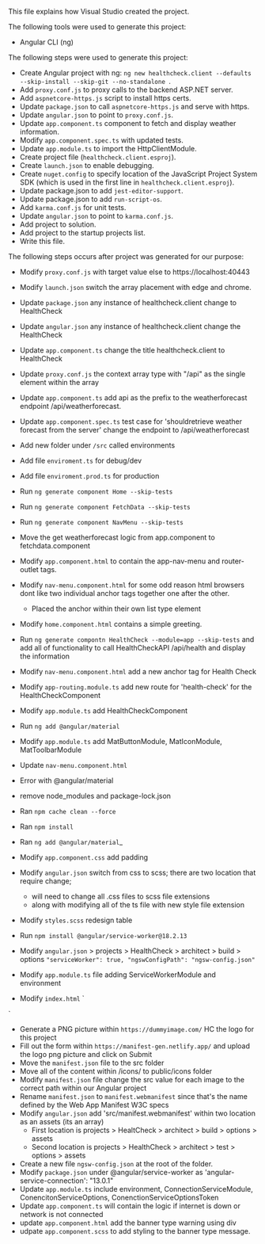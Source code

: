 This file explains how Visual Studio created the project.

The following tools were used to generate this project:
- Angular CLI (ng)

The following steps were used to generate this project:
- Create Angular project with ng: `ng new healthcheck.client --defaults --skip-install --skip-git --no-standalone `.
- Add `proxy.conf.js` to proxy calls to the backend ASP.NET server.
- Add `aspnetcore-https.js` script to install https certs.
- Update `package.json` to call `aspnetcore-https.js` and serve with https.
- Update `angular.json` to point to `proxy.conf.js`.
- Update `app.component.ts` component to fetch and display weather information.
- Modify `app.component.spec.ts` with updated tests.
- Update `app.module.ts` to import the HttpClientModule.
- Create project file (`healthcheck.client.esproj`).
- Create `launch.json` to enable debugging.
- Create `nuget.config` to specify location of the JavaScript Project System SDK (which is used in the first line in `healthcheck.client.esproj`).
- Update package.json to add `jest-editor-support`.
- Update package.json to add `run-script-os`.
- Add `karma.conf.js` for unit tests.
- Update `angular.json` to point to `karma.conf.js`.
- Add project to solution.
- Add project to the startup projects list.
- Write this file.

The following steps occurs after project was generated for our purpose:
- Modify `proxy.conf.js` with target value else to https://localhost:40443
- Modify `launch.json` switch the array placement with edge and chrome. 
- Update `package.json` any instance of healthcheck.client change to HealthCheck
- Update `angular.json` any instance of healthcheck.client change the HealthCheck
- Update `app.component.ts` change the title healthcheck.client to HealthCheck

- Update `proxy.conf.js` the context array type with "/api" as the single element within the array
- Update `app.component.ts` add api as the prefix to the weatherforecast endpoint /api/weatherforecast. 
- Update `app.component.spec.ts` test case for 'shouldretrieve weather forecast from the server' change the endpoint to /api/weatherforecast 

- Add new folder under `/src` called environments
- Add file `enviroment.ts` for debug/dev 
- Add file `enviroment.prod.ts` for production

- Run `ng generate component Home --skip-tests`
- Run `ng generate component FetchData --skip-tests`
- Run `ng generate component NavMenu --skip-tests`
- Move the get weatherforecast logic from app.component to fetchdata.component
- Modify `app.component.html` to contain the app-nav-menu and router-outlet tags. 
- Modify `nav-menu.component.html` for some odd reason html browsers dont like two individual anchor tags together one after the other. 
  - Placed the anchor within their own list type element 
- Modify `home.component.html` contains a simple greeting. 

- Run `ng generate compontn HealthCheck --module=app --skip-tests` and add all of functionality to call HealthCheckAPI /api/health and display the information
- Modify `nav-menu.component.html` add a new anchor tag for Health Check
- Modify `app-routing.module.ts` add new route for 'health-check' for the HealthCheckComponent
- Modify `app.module.ts` add HealthCheckComponent

- Run `ng add @angular/material`
- Modify `app.module.ts` add MatButtonModule, MatIconModule, MatToolbarModule
- Update `nav-menu.component.html`
- Error with @angular/material 
- remove node_modules and package-lock.json
- Ran `npm cache clean --force`
- Ran `npm install`
- Ran `ng add @angular/material`_
- Modify `app.component.css` add padding 
- Modify `angular.json` switch from css to scss; there are two location that require change; 
  - will need to change all .css files to scss file extensions
  - along with modifying all of the ts file with new style file extension
- Modify `styles.scss` redesign table 
- Run `npm install @angular/service-worker@18.2.13`
- Modify `angular.json` > projects > HealthCheck > architect > build > options 
  `"serviceWorker": true,
   "ngswConfigPath": "ngsw-config.json"
   `
- Modify `app.module.ts` file adding ServiceWorkerModule and environment
- Modify `index.html` 
`
  <!-- PWA required files  -->
  <link rel="manifest" href="manifest.webmanifest"/>
  <meta name="theme-color" content="#1976d2"/>
`
-  Generate a PNG picture within `https://dummyimage.com/` HC the logo for this project
-  Fill out the form within `https://manifest-gen.netlify.app/` and upload the logo png picture and click on Submit
- Move the `manifest.json` file to the src folder 
- Move all of the content within /icons/ to public/icons folder 
- Modify `manifest.json` file change the src value for each image to the correct path within our Angular project
- Rename `manifest.json` to `manifest.webmanifest` since that's the name defined by the Web App Manifest W3C specs
- Modify `angular.json` add 'src/manifest.webmanifest' within two location as an assets (its an array)
  - First location is projects > HealtCheck > architect > build > options > assets
  - Second location is projects > HealthCheck > architect > test > options > assets
- Create a new file `ngsw-config.json` at the root of the folder. 
- Modify `package.json` under @angular/service-worker as 'angular-service-connection': "13.0.1"
- Update `app.module.ts` include environment, ConnectionServiceModule, ConencitonServiceOptions, ConenctionServiceOptionsToken
- Update `app.component.ts` will contain the logic if internet is down or network is not connected
- update `app.component.html` add the banner type warning using div
- udpate `app.component.scss` to add styling to the banner type message.

